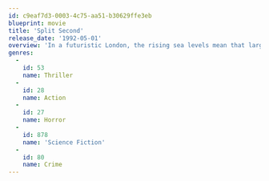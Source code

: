 ```yaml
---
id: c9eaf7d3-0003-4c75-aa51-b30629ffe3eb
blueprint: movie
title: 'Split Second'
release_date: '1992-05-01'
overview: 'In a futuristic London, the rising sea levels mean that large areas are under feet of water. Hauer plays a cop who previously lost his partner to some strange creature. Now the creature is back and its after him.'
genres:
  -
    id: 53
    name: Thriller
  -
    id: 28
    name: Action
  -
    id: 27
    name: Horror
  -
    id: 878
    name: 'Science Fiction'
  -
    id: 80
    name: Crime
---
```

